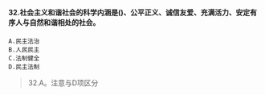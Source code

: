 #### 32.社会主义和谐社会的科学内涵是()、公平正义、诚信友爱、充满活力、安定有序人与自然和谐相处的社会。
    A.民主法治
    B.人民民主
    C.法制健全
    D.民主法制
>   32.A。注意与D项区分



















